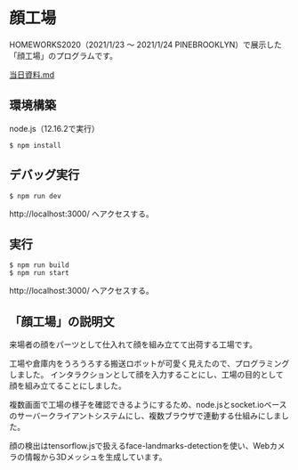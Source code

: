  顔工場
=====================

HOMEWORKS2020（2021/1/23 〜 2021/1/24 PINEBROOKLYN）で展示した「顔工場」のプログラムです。

[当日資料.md](当日資料.md)

## 環境構築

node.js（12.16.2で実行）

```
$ npm install
```

## デバッグ実行
```
$ npm run dev
```
http://localhost:3000/ へアクセスする。

## 実行
```
$ npm run build
$ npm run start
```
http://localhost:3000/ へアクセスする。

## 「顔工場」の説明文

来場者の顔をパーツとして仕入れて顔を組み立てて出荷する工場です。

工場や倉庫内をうろうろする搬送ロボットが可愛く見えたので、プログラミングしました。
インタラクションとして顔を入力することにし、工場の目的として顔を組み立てることにしました。

複数画面で工場の様子を確認できるようにするため、node.jsとsocket.ioベースのサーバークライアントシステムにし、複数ブラウザで連動する仕組みにしました。

顔の検出はtensorflow.jsで扱えるface-landmarks-detectionを使い、Webカメラの情報から3Dメッシュを生成しています。

